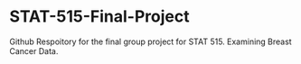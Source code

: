# STAT-515-Final-Project
 Github Respoitory for the final group project for STAT 515. Examining Breast Cancer Data.
